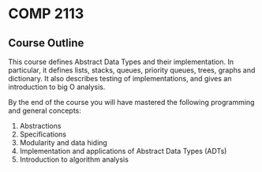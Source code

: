 # COMP 2113

## Course Outline
This course defines Abstract Data Types and their implementation. In particular, it defines lists, stacks, queues, priority queues, trees, graphs and dictionary. It also describes testing of implementations, and gives an introduction to big O analysis.

By the end of the course you will have mastered the following programming and general concepts:
 1. Abstractions
 2. Specifications
 3. Modularity and data hiding
 4. Implementation and applications of Abstract Data Types (ADTs)
 5. Introduction to algorithm analysis
